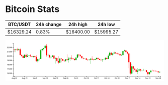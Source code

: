 # Bitcoin Stats

BTC/USDT|24h change|24h high|24h low|
|---|---|---|---|
|$16329.24|0.83%|$16400.00|$15995.27|

<img src="./chart.svg">
